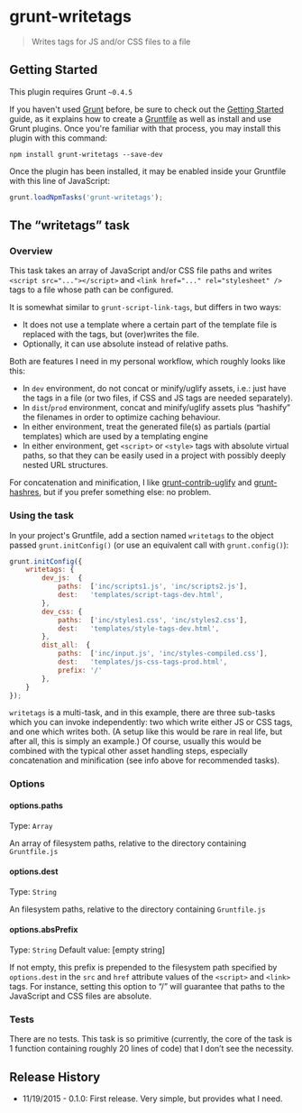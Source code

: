# grunt-writetags

> Writes tags for JS and/or CSS files to a file

## Getting Started
This plugin requires Grunt `~0.4.5`

If you haven't used [Grunt](http://gruntjs.com/) before, be sure to check out the [Getting Started](http://gruntjs.com/getting-started) guide, as it explains how to create a [Gruntfile](http://gruntjs.com/sample-gruntfile) as well as install and use Grunt plugins. Once you're familiar with that process, you may install this plugin with this command:

```shell
npm install grunt-writetags --save-dev
```

Once the plugin has been installed, it may be enabled inside your Gruntfile with this line of JavaScript:

```js
grunt.loadNpmTasks('grunt-writetags');
```

## The “writetags” task

### Overview
This task takes an array of JavaScript and/or CSS file paths and writes `<script src="..."></script>` and `<link href="..." rel="stylesheet" />` tags to a file whose path can be configured.

It is somewhat similar to `grunt-script-link-tags`, but differs in two ways:

* It does not use a template where a certain part of the template file is replaced with the tags, but (over)writes the file.
* Optionally, it can use absolute instead of relative paths.

Both are features I need in my personal workflow, which roughly looks like this:

* In `dev` environment, do not concat or minify/uglify assets, i.e.: just have the tags in a file (or two files, if CSS and JS tags are needed separately).
* In `dist`/`prod` environment, concat and minify/uglify assets plus “hashify” the filenames in order to optimize caching behaviour.
* In either environment, treat the generated file(s) as partials (partial templates) which are used by a templating engine
* In either environment, get `<script>` or `<style>` tags with absolute virtual paths, so that they can be easily used in a project with possibly deeply nested URL structures.

For concatenation and minification, I like [grunt-contrib-uglify](https://github.com/gruntjs/grunt-contrib-uglify) and [grunt-hashres](https://github.com/Luismahou/grunt-hashres), but if you prefer something else: no problem.

### Using the task

In your project's Gruntfile, add a section named `writetags` to the object passed `grunt.initConfig()` (or use an equivalent call with `grunt.config()`):

```js
grunt.initConfig({
    writetags: {
        dev_js:  {
            paths:  ['inc/scripts1.js', 'inc/scripts2.js'],
            dest:   'templates/script-tags-dev.html',
        },
        dev_css: {
            paths:  ['inc/styles1.css', 'inc/styles2.css'],
            dest:   'templates/style-tags-dev.html',
        },
        dist_all:  {
            paths:  ['inc/input.js', 'inc/styles-compiled.css'],
            dest:   'templates/js-css-tags-prod.html',
            prefix: '/'
        },
    }
});
```

`writetags` is a multi-task, and in this example, there are three sub-tasks which you can invoke independently: two which write either JS or CSS tags, and one which writes both. (A setup like this would be rare in real life, but after all, this is simply an example.) Of course, usually this would be combined with the typical other asset handling steps, especially concatenation and minification (see info above for recommended tasks).


### Options

#### options.paths
Type: `Array`

An array of filesystem paths, relative to the directory containing `Gruntfile.js`

#### options.dest
Type: `String`

An filesystem paths, relative to the directory containing `Gruntfile.js`

#### options.absPrefix
Type: `String`
Default value: [empty string]

If not empty, this prefix is prepended to the filesystem path specified by `options.dest` in the `src` and `href` attribute values of the `<script>` and `<link>` tags. For instance, setting this option to “/” will guarantee that paths to the JavaScript and CSS files are absolute.


### Tests

There are no tests. This task is so primitive (currently, the core of the task is 1 function containing roughly 20 lines of code) that I don’t see the necessity.


## Release History
* 11/19/2015 - 0.1.0: First release. Very simple, but provides what I need.


